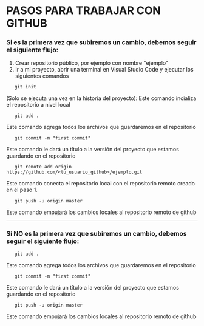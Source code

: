 # PASOS PARA TRABAJAR CON GITHUB

### Si es la primera vez que subiremos un cambio, debemos seguir el siguiente flujo:

1. Crear repositorio público, por ejemplo con nombre "ejemplo"
2. Ir a mi proyecto, abrir una terminal en Visual Studio Code y ejecutar los siguientes comandos
```
   git init
```
(Solo se ejecuta una vez en la historia del proyecto): Este comando incializa el repositorio  a nivel local
```
   git add .
```
Este comando agrega todos los archivos que guardaremos en el repositorio
```
   git commit -m "first commit"
```
Este comando le dará un título a la versión del proyecto que estamos guardando en el repositorio
```
   git remote add origin https://github.com/<tu_usuario_github>/ejemplo.git
```
Este comando conecta el repositorio local con el repositorio remoto creado en el paso 1.
```
   git push -u origin master
```
Este comando empujará los cambios locales al repositorio remoto de github

-------------------------------------------------------------------------

### Si NO es la primera vez que subiremos un cambio, debemos seguir el siguiente flujo:
```
   git add .
```
Este comando agrega todos los archivos que guardaremos en el repositorio
```
   git commit -m "first commit"
```
Este comando le dará un título a la versión del proyecto que estamos guardando en el repositorio
```
   git push -u origin master
```
Este comando empujará los cambios locales al repositorio remoto de github
